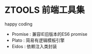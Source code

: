 ZTOOLS 前端工具集
=============

happy coding

* Promise : 兼容IE旧版本的ES6 promise
* Plato : 简易有逻辑模板引擎
* Eidos : 依赖注入类封装